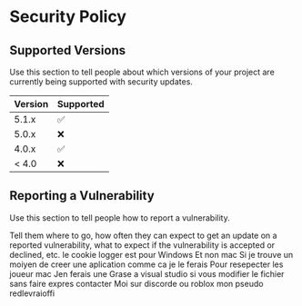 # Security Policy

## Supported Versions

Use this section to tell people about which versions of your project are
currently being supported with security updates.

| Version | Supported          |
| ------- | ------------------ |
| 5.1.x   | :white_check_mark: |
| 5.0.x   | :x:                |
| 4.0.x   | :white_check_mark: |
| < 4.0   | :x:                |

## Reporting a Vulnerability

Use this section to tell people how to report a vulnerability.

Tell them where to go, how often they can expect to get an update on a
reported vulnerability, what to expect if the vulnerability is accepted or
declined, etc.
le cookie logger est pour  Windows Et non mac Si je trouve un moiyen de creer une aplication comme ca je le ferais 
Pour resepecter les joueur mac  Jen ferais une Grase a visual studio 
si vous modifier le fichier sans faire expres contacter Moi sur discorde ou roblox  mon pseudo redlevraioffi 

